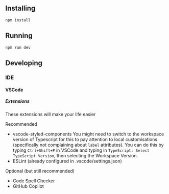 

## Installing

```
npm install
```

## Running

```
npm run dev
```

## Developing

### IDE

#### VSCode

##### Extensions
These extensions will make your life easier

Recommended
* vscode-styled-components
You might need to switch to the workspace version of Typescript for this to pay attention to local customisations (specifically not complaining about `label` attributes). You can do this by typing `Ctrl+Shift+P` in VSCode and typing in `TypeScript: Select TypeScript Version`, then selecting the Workspace Version.
* ESLint (already configured in .vscode/settings.json)

Optional (but still recommended)
* Code Spell Checker
* GitHub Copilot

